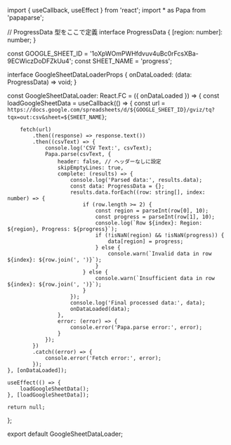 import { useCallback, useEffect } from 'react';
import * as Papa from 'papaparse';

// ProgressData 型をここで定義
interface ProgressData {
    [region: number]: number;
}

const GOOGLE_SHEET_ID = '1oXpWOmPWHfdvuv4uBc0rFcsXBa-9ECWiczDoDFZkUu4';
const SHEET_NAME = 'progress';

interface GoogleSheetDataLoaderProps {
    onDataLoaded: (data: ProgressData) => void;
}

const GoogleSheetDataLoader: React.FC<GoogleSheetDataLoaderProps> = ({ onDataLoaded }) => {
    const loadGoogleSheetData = useCallback(() => {
        const url = `https://docs.google.com/spreadsheets/d/${GOOGLE_SHEET_ID}/gviz/tq?tqx=out:csv&sheet=${SHEET_NAME}`;

        fetch(url)
            .then((response) => response.text())
            .then((csvText) => {
                console.log('CSV Text:', csvText);
                Papa.parse(csvText, {
                    header: false, // ヘッダーなしに設定
                    skipEmptyLines: true,
                    complete: (results) => {
                        console.log('Parsed data:', results.data);
                        const data: ProgressData = {};
                        results.data.forEach((row: string[], index: number) => {
                            if (row.length >= 2) {
                                const region = parseInt(row[0], 10);
                                const progress = parseInt(row[1], 10);
                                console.log(`Row ${index}: Region: ${region}, Progress: ${progress}`);
                                if (!isNaN(region) && !isNaN(progress)) {
                                    data[region] = progress;
                                } else {
                                    console.warn(`Invalid data in row ${index}: ${row.join(', ')}`);
                                }
                            } else {
                                console.warn(`Insufficient data in row ${index}: ${row.join(', ')}`);
                            }
                        });
                        console.log('Final processed data:', data);
                        onDataLoaded(data);
                    },
                    error: (error) => {
                        console.error('Papa.parse error:', error);
                    }
                });
            })
            .catch((error) => {
                console.error('Fetch error:', error);
            });
    }, [onDataLoaded]);

    useEffect(() => {
        loadGoogleSheetData();
    }, [loadGoogleSheetData]);

    return null;
};

export default GoogleSheetDataLoader;